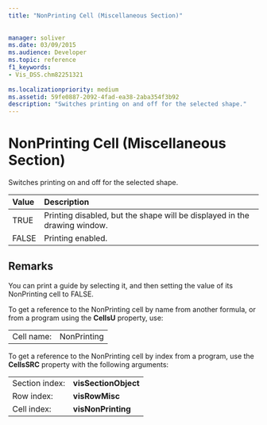 ```yaml
---
title: "NonPrinting Cell (Miscellaneous Section)"
 
 
manager: soliver
ms.date: 03/09/2015
ms.audience: Developer
ms.topic: reference
f1_keywords:
- Vis_DSS.chm82251321
 
ms.localizationpriority: medium
ms.assetid: 59fe0887-2092-4fad-ea38-2aba354f3b92
description: "Switches printing on and off for the selected shape."
---
```


# NonPrinting Cell (Miscellaneous Section)

Switches printing on and off for the selected shape.
  
|**Value**|**Description**|
|:-----|:-----|
| TRUE  <br/> | Printing disabled, but the shape will be displayed in the drawing window.  <br/> |
| FALSE  <br/> | Printing enabled.  <br/> |
   
## Remarks

You can print a guide by selecting it, and then setting the value of its NonPrinting cell to FALSE.
  
To get a reference to the NonPrinting cell by name from another formula, or from a program using the **CellsU** property, use: 
  
|||
|:-----|:-----|
| Cell name:  <br/> | NonPrinting  <br/> |
   
To get a reference to the NonPrinting cell by index from a program, use the **CellsSRC** property with the following arguments: 
  
|||
|:-----|:-----|
| Section index:  <br/> |**visSectionObject** <br/> |
| Row index:  <br/> |**visRowMisc** <br/> |
| Cell index:  <br/> |**visNonPrinting** <br/> |
   

